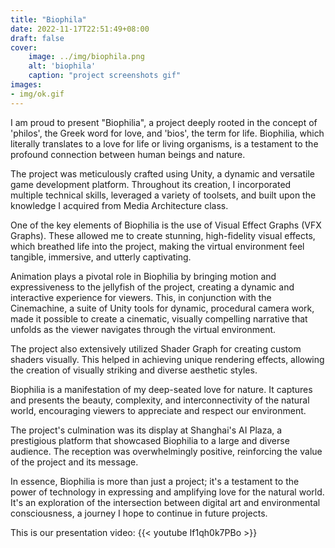 ```yaml
---
title: "Biophila"
date: 2022-11-17T22:51:49+08:00
draft: false
cover:
    image: ../img/biophila.png
    alt: 'biophila'
    caption: "project screenshots gif"
images:
- img/ok.gif
---
```


I am proud to present "Biophilia", a project deeply rooted in the concept of 'philos', the Greek word for love, and 'bios', the term for life. Biophilia, which literally translates to a love for life or living organisms, is a testament to the profound connection between human beings and nature.

The project was meticulously crafted using Unity, a dynamic and versatile game development platform. Throughout its creation, I incorporated multiple technical skills, leveraged a variety of toolsets, and built upon the knowledge I acquired from Media Architecture class.

One of the key elements of Biophilia is the use of Visual Effect Graphs (VFX Graphs). These allowed me to create stunning, high-fidelity visual effects, which breathed life into the project, making the virtual environment feel tangible, immersive, and utterly captivating.

Animation plays a pivotal role in Biophilia by bringing motion and expressiveness to the jellyfish of the project, creating a dynamic and interactive experience for viewers. This, in conjunction with the Cinemachine, a suite of Unity tools for dynamic, procedural camera work, made it possible to create a cinematic, visually compelling narrative that unfolds as the viewer navigates through the virtual environment.

The project also extensively utilized Shader Graph for creating custom shaders visually. This helped in achieving unique rendering effects, allowing the creation of visually striking and diverse aesthetic styles.

Biophilia is a manifestation of my deep-seated love for nature. It captures and presents the beauty, complexity, and interconnectivity of the natural world, encouraging viewers to appreciate and respect our environment.

The project's culmination was its display at Shanghai's AI Plaza, a prestigious platform that showcased Biophilia to a large and diverse audience. The reception was overwhelmingly positive, reinforcing the value of the project and its message.

In essence, Biophilia is more than just a project; it's a testament to the power of technology in expressing and amplifying love for the natural world. It's an exploration of the intersection between digital art and environmental consciousness, a journey I hope to continue in future projects.


This is our presentation video: {{< youtube If1qh0k7PBo >}}
